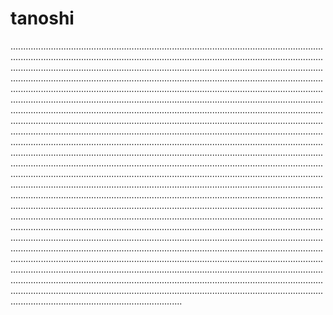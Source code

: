 # tanoshi

....................................................................................................................................................................................................................................................................................................................................................................................................................................................................................................................................................................................................................................................................................................................................................................................................................................................................................................................................................................................................................................................................................................................................................................................................................................................................................................................................................................................................................................................................................................................................................................................................................................................................................................................................................................................................................................................................................................................................................................................................................................................................................................................................................................................................................................................................................................................................................................................................................................................................................................................................................................................................................................................................................................................................................................................................................................................................................................................................................................................................................................................................................................................................................................